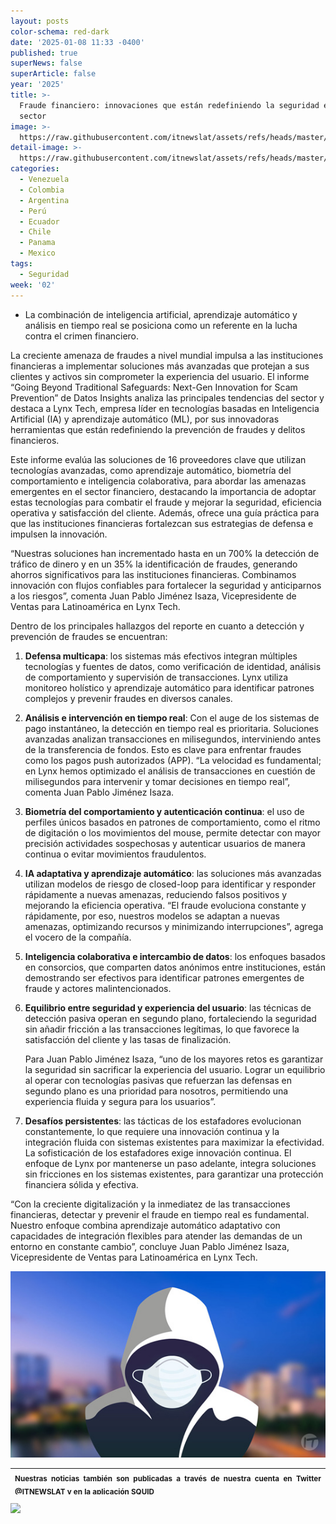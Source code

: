 ```yaml
---
layout: posts
color-schema: red-dark
date: '2025-01-08 11:33 -0400'
published: true
superNews: false
superArticle: false
year: '2025'
title: >-
  Fraude financiero: innovaciones que están redefiniendo la seguridad en el
  sector 
image: >-
  https://raw.githubusercontent.com/itnewslat/assets/refs/heads/master/img/540x320/Fraude-Crisis-p.jpg
detail-image: >-
  https://raw.githubusercontent.com/itnewslat/assets/refs/heads/master/img/1024x680/Fraude-Crisis-g.jpg
categories:
  - Venezuela
  - Colombia
  - Argentina
  - Perú
  - Ecuador
  - Chile
  - Panama
  - Mexico
tags:
  - Seguridad
week: '02'
---
```

- La combinación de inteligencia artificial, aprendizaje automático y análisis en tiempo real se posiciona como un referente en la lucha contra el crimen financiero.

La creciente amenaza de fraudes a nivel mundial impulsa a las instituciones financieras a implementar soluciones más avanzadas que protejan a sus clientes y activos sin comprometer la experiencia del usuario. El informe “Going Beyond Traditional Safeguards: Next-Gen Innovation for Scam Prevention” de Datos Insights analiza las principales tendencias del sector y destaca a Lynx Tech, empresa líder en tecnologías basadas en Inteligencia Artificial (IA) y aprendizaje automático (ML), por sus innovadoras herramientas que están redefiniendo la prevención de fraudes y delitos financieros.

Este informe evalúa las soluciones de 16 proveedores clave que utilizan tecnologías avanzadas, como aprendizaje automático, biometría del comportamiento e inteligencia colaborativa, para abordar las amenazas emergentes en el sector financiero, destacando la importancia de adoptar estas tecnologías para combatir el fraude y mejorar la seguridad, eficiencia operativa y satisfacción del cliente. Además, ofrece una guía práctica para que las instituciones financieras fortalezcan sus estrategias de defensa e impulsen la innovación.

“Nuestras soluciones han incrementado hasta en un 700% la detección de tráfico de dinero y en un 35% la identificación de fraudes, generando ahorros significativos para las instituciones financieras. Combinamos innovación con flujos confiables para fortalecer la seguridad y anticiparnos a los riesgos”, comenta Juan Pablo Jiménez Isaza, Vicepresidente de Ventas para Latinoamérica en Lynx Tech.

Dentro de los principales hallazgos del reporte en cuanto a detección y prevención de fraudes se encuentran:

1. **Defensa multicapa**: los sistemas más efectivos integran múltiples tecnologías y fuentes de datos, como verificación de identidad, análisis de comportamiento y supervisión de transacciones. Lynx utiliza monitoreo holístico y aprendizaje automático para identificar patrones complejos y prevenir fraudes en diversos canales.

2. **Análisis e intervención en tiempo real**: Con el auge de los sistemas de pago instantáneo, la detección en tiempo real es prioritaria. Soluciones avanzadas analizan transacciones en milisegundos, interviniendo antes de la transferencia de fondos. Esto es clave para enfrentar fraudes como los pagos push autorizados (APP). “La velocidad es fundamental; en Lynx hemos optimizado el análisis de transacciones en cuestión de milisegundos para intervenir y tomar decisiones en tiempo real”, comenta Juan Pablo Jiménez Isaza.

3. **Biometría del comportamiento y autenticación continua**: el uso de perfiles únicos basados en patrones de comportamiento, como el ritmo de digitación o los movimientos del mouse, permite detectar con mayor precisión actividades sospechosas y autenticar usuarios de manera continua o evitar movimientos fraudulentos.

4. **IA adaptativa y aprendizaje automático**: las soluciones más avanzadas utilizan modelos de riesgo de closed-loop para identificar y responder rápidamente a nuevas amenazas, reduciendo falsos positivos y mejorando la eficiencia operativa. “El fraude evoluciona constante y rápidamente, por eso, nuestros modelos se adaptan a nuevas amenazas, optimizando recursos y minimizando interrupciones”, agrega el vocero de la compañía.

5. **Inteligencia colaborativa e intercambio de datos**: los enfoques basados en consorcios, que comparten datos anónimos entre instituciones, están demostrando ser efectivos para identificar patrones emergentes de fraude y actores malintencionados.

6. **Equilibrio entre seguridad y experiencia del usuario**: las técnicas de detección pasiva operan en segundo plano, fortaleciendo la seguridad sin añadir fricción a las transacciones legítimas, lo que favorece la satisfacción del cliente y las tasas de finalización.

	Para Juan Pablo Jiménez Isaza, “uno de los mayores retos es garantizar la seguridad sin sacrificar la experiencia del usuario. Lograr un equilibrio al operar con tecnologías pasivas que refuerzan las defensas en segundo plano es una prioridad para nosotros, permitiendo una experiencia fluida y segura para los usuarios”.

7. **Desafíos persistentes**: las tácticas de los estafadores evolucionan constantemente, lo que requiere una innovación continua y la integración fluida con sistemas existentes para maximizar la efectividad. La sofisticación de los estafadores exige innovación continua. El enfoque de Lynx por mantenerse un paso adelante, integra soluciones sin fricciones en los sistemas existentes, para garantizar una protección financiera sólida y efectiva.

“Con la creciente digitalización y la inmediatez de las transacciones financieras, detectar y prevenir el fraude en tiempo real es fundamental. Nuestro enfoque combina aprendizaje automático adaptativo con capacidades de integración flexibles para atender las demandas de un entorno en constante cambio”, concluye Juan Pablo Jiménez Isaza, Vicepresidente de Ventas para Latinoamérica en Lynx Tech.

![](https://raw.githubusercontent.com/itnewslat/assets/refs/heads/master/img/540x320/Fraude-Crisis-p.jpg)

<table style="height: 42px;" width="569">
<tbody>
<tr>
<td style="text-align: justify;"><sub><strong>Nuestras noticias también son publicadas a través de nuestra cuenta en Twitter <a href="https://twitter.com/itnewslat?lang=es">@ITNEWSLAT</a> y en la aplicación <a href="https://squidapp.co/en/">SQUID</a></strong></sub></td>
</tr>
</tbody>
</table>

<img src="https://tracker.metricool.com/c3po.jpg?hash=56f88a41e39ab42c063cc51676587a04"/>